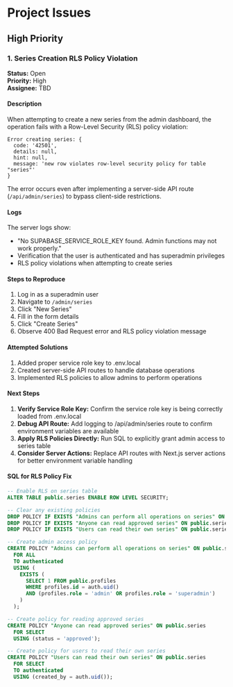 # Project Issues

## High Priority

### 1. Series Creation RLS Policy Violation

**Status:** Open  
**Priority:** High  
**Assignee:** TBD

#### Description

When attempting to create a new series from the admin dashboard, the operation fails with a Row-Level Security (RLS) policy violation:

```
Error creating series: {
  code: '42501',
  details: null,
  hint: null,
  message: 'new row violates row-level security policy for table "series"'
}
```

The error occurs even after implementing a server-side API route (`/api/admin/series`) to bypass client-side restrictions.

#### Logs

The server logs show:
- "No SUPABASE_SERVICE_ROLE_KEY found. Admin functions may not work properly."
- Verification that the user is authenticated and has superadmin privileges
- RLS policy violations when attempting to create series

#### Steps to Reproduce

1. Log in as a superadmin user
2. Navigate to `/admin/series`
3. Click "New Series"
4. Fill in the form details
5. Click "Create Series"
6. Observe 400 Bad Request error and RLS policy violation message

#### Attempted Solutions

1. Added proper service role key to .env.local
2. Created server-side API routes to handle database operations
3. Implemented RLS policies to allow admins to perform operations

#### Next Steps

1. **Verify Service Role Key:** Confirm the service role key is being correctly loaded from .env.local
2. **Debug API Route:** Add logging to /api/admin/series route to confirm environment variables are available
3. **Apply RLS Policies Directly:** Run SQL to explicitly grant admin access to series table
4. **Consider Server Actions:** Replace API routes with Next.js server actions for better environment variable handling

#### SQL for RLS Policy Fix

```sql
-- Enable RLS on series table
ALTER TABLE public.series ENABLE ROW LEVEL SECURITY;

-- Clear any existing policies 
DROP POLICY IF EXISTS "Admins can perform all operations on series" ON public.series;
DROP POLICY IF EXISTS "Anyone can read approved series" ON public.series;
DROP POLICY IF EXISTS "Users can read their own series" ON public.series;

-- Create admin access policy
CREATE POLICY "Admins can perform all operations on series" ON public.series
  FOR ALL
  TO authenticated
  USING (
    EXISTS (
      SELECT 1 FROM public.profiles
      WHERE profiles.id = auth.uid() 
      AND (profiles.role = 'admin' OR profiles.role = 'superadmin')
    )
  );

-- Create policy for reading approved series
CREATE POLICY "Anyone can read approved series" ON public.series
  FOR SELECT
  USING (status = 'approved');

-- Create policy for users to read their own series  
CREATE POLICY "Users can read their own series" ON public.series
  FOR SELECT
  TO authenticated
  USING (created_by = auth.uid());
``` 